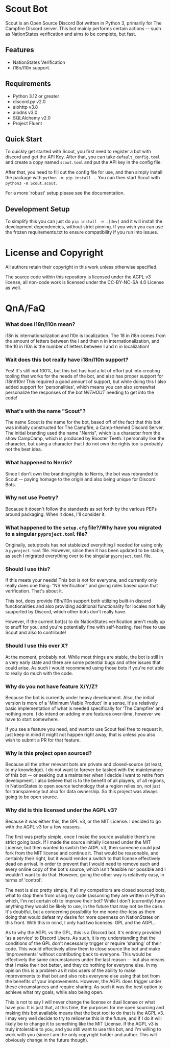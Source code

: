 # Scout Bot
  Scout is an Open Source Discord Bot written in Python 3, primarily for The Campfire Discord server.
This bot mainly performs certain actions -- such as NationStates verification and aims to be complete, but fast.

## Features
- NationStates Verification
- i18n/l10n support.


## Requirements
- Python 3.12 or greater
- discord.py v2.0
- aiohttp v3.8
- aiodns v3.0
- SQLAlchemy v2.0
- Project Fluent

## Quick Start
To quickly get started with Scout, you first need to register a bot with discord and get the API Key. After that,
you can take `default_config.toml` and create a copy named `scout.toml` and put the API key in the config file. 

After that, you need to fill out the config file for use, and then simply install the package with `python -m pip install .`.
You can then start Scout with `python3 -m Scout.scout`. 

For a more 'robust' setup please see the documentation.

## Development Setup
To simplify this you can just do `pip install -e .[dev]` and it will install the development dependencies, without
strict pinning. If you wish you can use the frozen requirements.txt to ensure compatibility if you run into issues.

# License and Copyright
All authors retain their copyright in this work unless otherwise specified.

The source code within this repository is licensed under the AGPL v3 license,
all non-code work is licensed under the CC-BY-NC-SA 4.0 License as well.

# QnA/FaQ
### What does i18n/l10n mean?  
i18n is internationalization and l10n is localization. The 18 in i18n comes from the amount of letters between the i and
then n in internationalization, and the 10 in l10n is the number of letters between l and n in localization!

### Wait does this bot really have i18n/l10n support?  
Yes! It's still not 100%, but this bot has had a lot of effort put into creating tooling that works for the needs of the
bot, and also has proper support for i18n/l10n! This required a good amount of support, but while doing this I also added
support for 'personalities', which means you can also somewhat personalize the responses of the bot *WITHOUT* needing to
get into the code! 

### What's with the name "Scout"?
The name Scout is the name for the bot, based off of the fact that this bot was initially constructed for The Campfire,
a Camp-themed Discord Server. The initial branding used the name "Nerris", which is a character from the show CampCamp,
which is produced by Rooster Teeth. I personally like the character, but using a character that I do not own the rights
too is probably not the best idea.

### What happened to Nerris?
Since I don't own the branding/rights to Nerris, the bot was rebranded to Scout -- paying homage to the origin and also
being unique for Discord Bots.

### Why not use Poetry?  
Because it doesn't follow the standards as set forth by the various PEPs around packaging. When it does, I'll consider it.

### What happened to the `setup.cfg` file?/Why have you migrated to a singular `pyproject.toml` file?
Originally, setuptools has not stableized everything I needed for using only a `pyproject.toml` file. However, since then
it has been updated to be stable, as such I migrated everything over to the singular `pyproject.toml` file.

### Should I use this?  
If this meets your needs! This bot is not for everyone, and currently only really does one thing: "NS Verification"
and giving roles based upon that verification. That's about it. 

This bot, does provide i18n/l10n support both utilizing built-in discord functionalities and also providing additional
functionality for locales not fully supported by Discord, which other bots don't really have.

However, if the current bot(s) to do NationStates verification aren't really up to snuff for you, and you're potentially
fine with self-hosting, feel free to use Scout and also to contribute!

### Should I use this over X?  
At the moment, probably not. While most things are stable, the bot is still in a very early state and there are some potential
bugs and other issues that could arise. As such I would recommend using those bots if you're not able to really do much with
the code.

### Why do you not have feature X/Y/Z?  
Because the bot is currently under heavy development. Also, the initial version is more of a 'Minimum Viable Product' in a sense.
It's a relatively basic implementation of what is needed specifically for 'The Campfire' and nothing more. I do intend on adding
more features over-time, however we have to start somewhere.

If you see a feature you need, and want to use Scout feel free to request it, just keep in mind it might not happen right away,
that is unless you also wish to submit a PR for that feature.

### Why is this project open sourced?  
Because all the other relevant bots are private and closed-source (at least, to my knowledge). I do not want to forever be
tasked with the maintenance of this bot -- or seeking out a maintainer when I decide I want to retire from development. I also
believe that is to the benefit of all players, of all regions, in NationStates to open source technology that a region relies on,
not just for transparency but also for data ownership. So this project was always going to be open source.

### Why did is this licensed under the AGPL v3?  
Because it was either this, the GPL v3, or the MIT License. I decided to go with the AGPL v3 for a few reasons.

The first was pretty simple, once I make the source available there's no strict going back. If I made the source initially
licensed under the MIT License, but then wanted to switch the AGPL v3, then someone could just fork from the MIT license 
and continue it. That would be reasonable, and certainly their right, but it would render a switch to that license effectively
dead on arrival. In order to prevent that I would need to remove each and every online copy of the bot's source, which isn't
feasible nor possible and I wouldn't want to do that. However, going the other way is relatively easy, in terms of 'control'.

The next is also pretty simple, if all my competitors are closed sourced bots, what to stop them from using my code (assuming they
are written in Python which, I'm not certain of) to improve their bot? While I don't (currently) have anything they would
be likely to use, in the future that may not be the case. It's doubtful, but a concerning possibility for me none-the-less as
them doing that would defeat my desire for more openness on NationStates on this front. With this in mind, I only had two licenses:
GPL and the AGPL.

As to why the AGPL vs the GPL, this is a Discord bot. It's entirely provided 'as a service' to Discord Users. As such, it is my
understanding that the conditions of the GPL don't necessarily trigger or require 'sharing' of their code. This would effectively
allow them to close source the bot and make 'improvements' without contributing back to everyone. This would be effectively
the same circumstances under the last reason -- but also means that I make their bot better, and they do nothing for everyone else.
In my opinion this is a problem as it robs users of the ability to make improvements to that bot and also robs everyone else using
that bot from the benefits of your improvements. However, the AGPL does trigger under these circumstances and require sharing.
As such it was the best option to achieve what my goals, while also being open. 

This is not to say I will never change the license or dual license or what have you. It is just that, at this time, the
purposes for me open sourcing and making this bot available means that the best tool to do that is the AGPL v3. I may very well
decide to try to relicense this in the future, and if I do it will likely be to change it to something like the MIT License.
If the AGPL v3 is truly intolerable to you, and you still want to use this bot, and I'm willing to work with you (since I am
the only copyright holder and author. This will obviously change in the future though).
